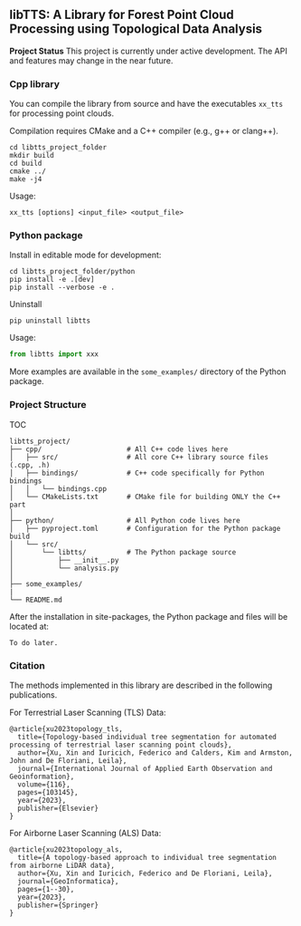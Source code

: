 ## libTTS: A Library for Forest Point Cloud Processing using Topological Data Analysis

**Project Status**
This project is currently under active development. 
The API and features may change in the near future.

### Cpp library
You can compile the library from source and have the executables `xx_tts` for processing point clouds.

Compilation requires CMake and a C++ compiler (e.g., g++ or clang++).
```
cd libtts_project_folder
mkdir build
cd build
cmake ../
make -j4
```

Usage:
```
xx_tts [options] <input_file> <output_file>
```
### Python package 

Install in editable mode for development:
```
cd libtts_project_folder/python
pip install -e .[dev]
pip install --verbose -e .
```

Uninstall 
```
pip uninstall libtts
```

Usage:
```python
from libtts import xxx
```
More examples are available in the `some_examples/` directory of the Python package.


### Project Structure
TOC

```
libtts_project/
├── cpp/                     # All C++ code lives here
│   ├── src/                 # All core C++ library source files (.cpp, .h)
│   ├── bindings/            # C++ code specifically for Python bindings
│   │   └── bindings.cpp
│   └── CMakeLists.txt       # CMake file for building ONLY the C++ part
│
├── python/                  # All Python code lives here
│   ├── pyproject.toml       # Configuration for the Python package build
│   └── src/
│       └── libtts/          # The Python package source
│           ├── __init__.py
│           └── analysis.py
│
├── some_examples/
|
└── README.md
```

After the installation
in site-packages, the Python package and files will be located at:
```
To do later.
```

### Citation
The methods implemented in this library are described in the following publications. 

For Terrestrial Laser Scanning (TLS) Data:
```
@article{xu2023topology_tls,
  title={Topology-based individual tree segmentation for automated processing of terrestrial laser scanning point clouds},
  author={Xu, Xin and Iuricich, Federico and Calders, Kim and Armston, John and De Floriani, Leila},
  journal={International Journal of Applied Earth Observation and Geoinformation},
  volume={116},
  pages={103145},
  year={2023},
  publisher={Elsevier}
}
```

For Airborne Laser Scanning (ALS) Data:
```
@article{xu2023topology_als,
  title={A topology-based approach to individual tree segmentation from airborne LiDAR data},
  author={Xu, Xin and Iuricich, Federico and De Floriani, Leila},
  journal={GeoInformatica},
  pages={1--30},
  year={2023},
  publisher={Springer}
}
```